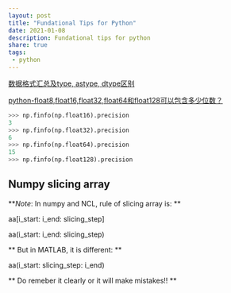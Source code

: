 ```yaml
---
layout: post
title: "Fundational Tips for Python"
date: 2021-01-08
description: Fundational tips for python
share: true
tags:
 - python
---
```


[数据格式汇总及type, astype, dtype区别](https://blog.csdn.net/sinat_36458870/article/details/78946053)

[python-float8,float16,float32,float64和float128可以包含多少位数？](https://bugjia.net/200527/779405.html)

```python
>>> np.finfo(np.float16).precision
3
>>> np.finfo(np.float32).precision
6
>>> np.finfo(np.float64).precision
15
>>> np.finfo(np.float128).precision
```

## Numpy slicing array ##
***Note*: In numpy and NCL, rule of slicing array is: **

aa[i_start: i_end: slicing_step]

aa(i_start: i_end: slicing_step)

** But in MATLAB, it is different: **

aa(i_start: slicing_step: i_end)

** Do remeber it clearly or it will make mistakes!! **